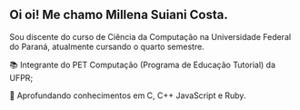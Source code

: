## Oi oi! Me chamo Millena Suiani Costa.

Sou discente do curso de Ciência da Computação na Universidade Federal do Paraná, atualmente cursando o quarto semestre.

📚 Integrante do PET Computação (Programa de Educação Tutorial) da UFPR;

🌱 Aprofundando conhecimentos em C, C++ JavaScript e Ruby.
